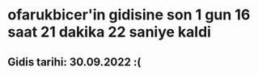 # ofarukbicer'in gidisine son 1 gun 16 saat 21 dakika 22 saniye kaldi

## Gidis tarihi: 30.09.2022 :(